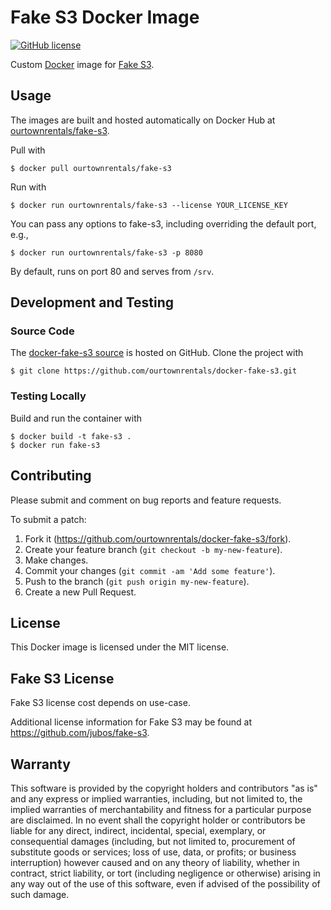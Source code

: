 # Fake S3 Docker Image

[![GitHub license](https://img.shields.io/github/license/ourtownrentals/docker-fake-s3.svg)](./LICENSE.txt)

Custom [Docker] image for [Fake S3].

[Docker]: https://www.docker.com/
[Fake S3]: https://github.com/jubos/fake-s3

## Usage

The images are built and hosted automatically on Docker Hub
at [ourtownrentals/fake-s3].

Pull with

```
$ docker pull ourtownrentals/fake-s3
```

Run with

```
$ docker run ourtownrentals/fake-s3 --license YOUR_LICENSE_KEY
```

You can pass any options to fake-s3,
including overriding the default port, e.g.,

```
$ docker run ourtownrentals/fake-s3 -p 8080
```

By default, runs on port 80 and serves from `/srv`.

[ourtownrentals/fake-s3]: https://hub.docker.com/r/ourtownrentals/fake-s3/

## Development and Testing

### Source Code

The [docker-fake-s3 source] is hosted on GitHub.
Clone the project with

```
$ git clone https://github.com/ourtownrentals/docker-fake-s3.git
```

[docker-fake-s3 source]: https://github.com/ourtownrentals/docker-fake-s3

### Testing Locally

Build and run the container with

```
$ docker build -t fake-s3 .
$ docker run fake-s3
```

## Contributing

Please submit and comment on bug reports and feature requests.

To submit a patch:

1. Fork it (https://github.com/ourtownrentals/docker-fake-s3/fork).
2. Create your feature branch (`git checkout -b my-new-feature`).
3. Make changes.
4. Commit your changes (`git commit -am 'Add some feature'`).
5. Push to the branch (`git push origin my-new-feature`).
6. Create a new Pull Request.

## License

This Docker image is licensed under the MIT license.

## Fake S3 License

Fake S3 license cost depends on use-case.

Additional license information for Fake S3 may be found at
https://github.com/jubos/fake-s3.

## Warranty

This software is provided by the copyright holders and contributors "as is" and
any express or implied warranties, including, but not limited to, the implied
warranties of merchantability and fitness for a particular purpose are
disclaimed. In no event shall the copyright holder or contributors be liable for
any direct, indirect, incidental, special, exemplary, or consequential damages
(including, but not limited to, procurement of substitute goods or services;
loss of use, data, or profits; or business interruption) however caused and on
any theory of liability, whether in contract, strict liability, or tort
(including negligence or otherwise) arising in any way out of the use of this
software, even if advised of the possibility of such damage.
